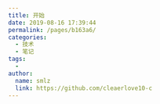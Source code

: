 ```yaml
---
title: 开始
date: 2019-08-16 17:39:44
permalink: /pages/b163a6/
categories:
  - 技术
  - 笔记
tags:
  - 
author: 
  name: smlz
  link: https://github.com/cleaerlove10-c
---
```


